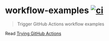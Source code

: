 # workflow-examples [![ci](https://github.com/bahmutov/workflow-examples/actions/workflows/ci.yml/badge.svg?branch=main)](https://github.com/bahmutov/workflow-examples/actions/workflows/ci.yml)

> Trigger GitHub Actions workflow examples

Read [Trying GitHub Actions](https://glebbahmutov.com/blog/trying-github-actions)
